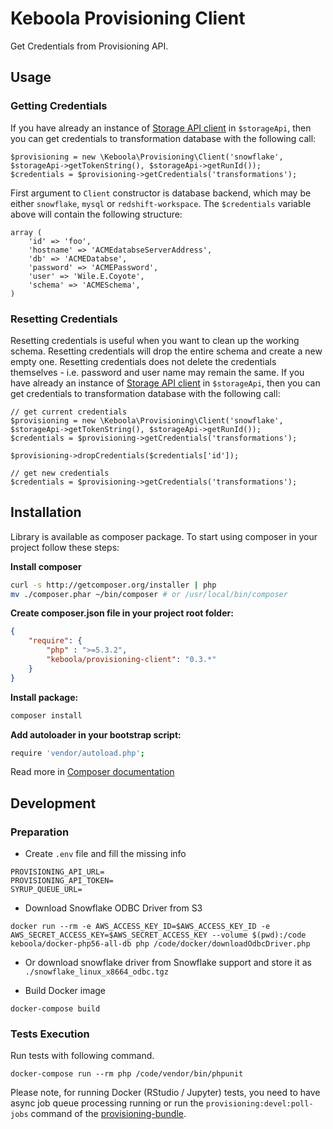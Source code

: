 # Keboola Provisioning Client

Get Credentials from Provisioning API.


## Usage

### Getting Credentials

If you have already an instance of [Storage API client](https://github.com/keboola/storage-api-php-client) in `$storageApi`, then you can get credentials to transformation database with the following call:
```
$provisioning = new \Keboola\Provisioning\Client('snowflake', $storageApi->getTokenString(), $storageApi->getRunId());
$credentials = $provisioning->getCredentials('transformations');
```

First argument to `Client` constructor is database backend, which may be either `snowflake`, `mysql` or `redshift-workspace`. The `$credentials` variable above will contain the following structure:

```
array (
    'id' => 'foo',
    'hostname' => 'ACMEdatabseServerAddress',
    'db' => 'ACMEDatabse',
    'password' => 'ACMEPassword',
    'user' => 'Wile.E.Coyote',
    'schema' => 'ACMESchema',
)
```

### Resetting Credentials

Resetting credentials is useful when you want to clean up the working schema. Resetting credentials will drop the entire schema and create a new empty one. Resetting credentials does not delete the credentials themselves - i.e. password and user name may remain the same. If you have already an instance of [Storage API client](https://github.com/keboola/storage-api-php-client) in `$storageApi`, then you can get credentials to transformation database with the following call:
```
// get current credentials
$provisioning = new \Keboola\Provisioning\Client('snowflake', $storageApi->getTokenString(), $storageApi->getRunId());
$credentials = $provisioning->getCredentials('transformations');

$provisioning->dropCredentials($credentials['id']);

// get new credentials
$credentials = $provisioning->getCredentials('transformations');
```


## Installation

Library is available as composer package.
To start using composer in your project follow these steps:

**Install composer**

```bash
curl -s http://getcomposer.org/installer | php
mv ./composer.phar ~/bin/composer # or /usr/local/bin/composer
```

**Create composer.json file in your project root folder:**

```json
{
    "require": {
        "php" : ">=5.3.2",
        "keboola/provisioning-client": "0.3.*"
    }
}
```

**Install package:**

```bash
composer install
```


**Add autoloader in your bootstrap script:**

```bash
require 'vendor/autoload.php';
```


Read more in [Composer documentation](http://getcomposer.org/doc/01-basic-usage.md)


## Development

### Preparation

- Create `.env` file and fill the missing info
```
PROVISIONING_API_URL=
PROVISIONING_API_TOKEN=
SYRUP_QUEUE_URL=
```
- Download Snowflake ODBC Driver from S3
```
docker run --rm -e AWS_ACCESS_KEY_ID=$AWS_ACCESS_KEY_ID -e AWS_SECRET_ACCESS_KEY=$AWS_SECRET_ACCESS_KEY --volume $(pwd):/code keboola/docker-php56-all-db php /code/docker/downloadOdbcDriver.php
```
- Or download snowflake driver from Snowflake support and store it as `./snowflake_linux_x8664_odbc.tgz` 

- Build Docker image
```
docker-compose build
```

### Tests Execution
Run tests with following command.

```
docker-compose run --rm php /code/vendor/bin/phpunit
```

Please note, for running Docker (RStudio / Jupyter) tests, you need to have async job queue processing running or 
run the `provisioning:devel:poll-jobs` command of the [provisioning-bundle](https://github.com/keboola/provisioning-bundle).
